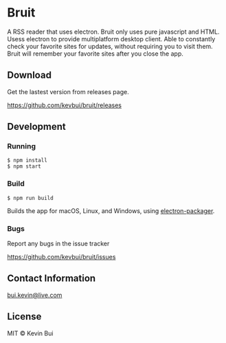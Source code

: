 # Bruit

A RSS reader that uses electron. Bruit only uses pure javascript and HTML. 
Usess electron to provide multiplatform desktop client. Able to constantly check your favorite sites for updates, 
without requiring you to visit them. Bruit will remember your favorite sites after you close the app. 

## Download

Get the lastest version from releases page.

https://github.com/kevbui/bruit/releases


## Development 

### Running
```
$ npm install
$ npm start
```

### Build

```
$ npm run build
```

Builds the app for macOS, Linux, and Windows, using [electron-packager](https://github.com/electron-userland/electron-packager).

### Bugs
Report any bugs in the issue tracker

https://github.com/kevbui/bruit/issues

## Contact Information
bui.kevin@live.com

## License

MIT © Kevin Bui 
